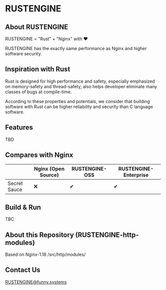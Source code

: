# RUSTENGINE

## About RUSTENGINE
RUSTENGINE = "Rust" + "Nginx" with ❤

RUSTENGINE has the exactly same performance as Nginx and higher software security.

## Inspiration with Rust
Rust is designed for high performance and safety, especially emphasized on memory-safety and thread-safety, also helps developer eliminate many classes of bugs at compile-time. 

According to these properties and potentials, we consider that building software with Rust can be higher reliability and security than C language software.

## Features

TBD

## Compares with Nginx

||Nginx (Open Source)|RUSTENGINE-OSS|RUSTENGINE-Enterprise
|-|-|-|-
|Secret Sauce|❌|✔|✔

## Build & Run

TBC

## About this Repository (RUSTENGINE-http-modules)
Based on Nginx-1.18 /src/http/modules/

## Contact Us
RUSTENGINE@funny.systems
